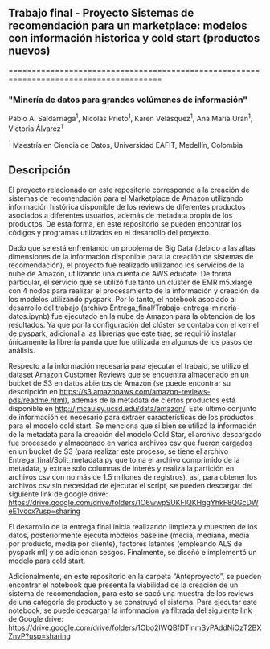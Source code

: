 ## Trabajo final - Proyecto Sistemas de recomendación para un marketplace: modelos con información historica y cold start (productos nuevos)
=======================================================================================

### "Minería de datos para grandes volúmenes de información"

Pablo A. Saldarriaga<sup>1</sup>, Nicolás Prieto<sup>1</sup>, Karen Velásquez<sup>1</sup>, Ana María Urán<sup>1</sup>, Victoria Álvarez<sup>1</sup>

<sup>1</sup> Maestría en Ciencia de Datos, Universidad EAFIT, Medellín, Colombia

## Descripción


El proyecto relacionado en este repositorio corresponde a la creación de sistemas de recomendación para el Marketplace de Amazon utilizando información histórica disponible de los reviews de diferentes productos asociados a diferentes usuarios, además de metadata propia de los productos. De esta forma, en este repositorio se pueden encontrar los códigos y programas utilizados en el desarrollo del proyecto.

Dado que se está enfrentando un problema de Big Data (debido a las altas dimensiones de la información disponible para la creación de sistemas de recomendación), el proyecto fue realizado utilizando los servicios de la nube de Amazon, utilizando una cuenta de AWS educate. De forma particular, el servicio que se utilizó fue tanto un clúster de EMR m5.xlarge con 4 nodos para realizar el procesamiento de la información y creación de los modelos utilizando pyspark. Por lo tanto, el notebook asociado al desarrollo del trabajo (archivo Entrega_final/Trabajo-entrega-mineria-datos.ipynb) fue ejecutado en la nube de Amazon para la obtención de los resultados. Ya que por la configuración del clúster se contaba con el kernel de pyspark, adicional a las librerías que este trae, se requirió instalar únicamente la librería panda que fue utilizada en algunos de los pasos de análisis.

Respecto a la información necesaria para ejecutar el trabajo, se utilizó el dataset Amazon Customer Reviews que se encuentra almacenado en un bucket de S3 en datos abiertos de Amazon (se puede encontrar su descripción en https://s3.amazonaws.com/amazon-reviews-pds/readme.html), además de la metadata de ciertos productos está disponible en http://jmcauley.ucsd.edu/data/amazon/. Este último conjunto de información es necesario para extraer características de los productos para el modelo cold start. Se menciona que si bien se utilizó la información de la metadata para la creación del modelo Cold Star, el archivo descargado fue procesado y almacenado en varios archivos csv que fueron cargados en un bucket de S3 (para realizar este proceso, se tiene el archivo Entrega_final/Split_metadata.py que toma el archivo comprimido de la metadata, y extrae solo columnas de interés y realiza la partición en archivos csv con no más de 1.5 millones de registros), así, para obtener los archivos csv sin necesidad de ejecutar el script, se pueden descargar del siguiente link de google drive: https://drive.google.com/drive/folders/1O6wwpSUKFIQKHggYhkF8QGcDWeE1vccx?usp=sharing

El desarrollo de la entrega final inicia realizando limpieza y muestreo de los datos, posteriormente ejecuta modelos baseline (media, mediana, media por producto, media por cliente), factores latentes (empleando ALS de pyspark ml) y se adicionan sesgos. Finalmente, se diseñó e implementó un modelo para cold start.

Adicionalmente, en este repositorio en la carpeta “Anteproyecto”, se pueden encontrar el notebook que presenta la viabilidad de la creación de un sistema de recomendación, para esto se sacó una muestra de los reviews de una categoría de producto y se construyó el sistema. Para ejecutar este notebook, se puede descargar la información ya filtrada del siguiente link de Google drive: https://drive.google.com/drive/folders/1Obo2lWQBfDTinmSyPAddNiOzT2BXZnvP?usp=sharing


